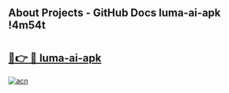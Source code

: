 ## About Projects - GitHub Docs luma-ai-apk !4m54t

# <h2><a href="https://andorid.site?title=luma-ai-apk&ref=19M">🔗👉 🔴 luma-ai-apk</a></h2>

[![acn](https://github.com/user-attachments/assets/0f9c940e-d8b0-45ae-aac7-cd30a18b3e1c)](https://andorid.site?title=luma-ai-apk&ref=19M)
